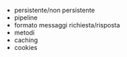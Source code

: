 - persistente/non persistente
- pipeline
- formato messaggi richiesta/risposta
- metodi
- caching
- cookies
